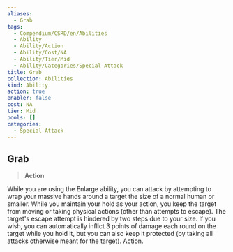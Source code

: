```yaml
---
aliases:
  - Grab
tags:
  - Compendium/CSRD/en/Abilities
  - Ability
  - Ability/Action
  - Ability/Cost/NA
  - Ability/Tier/Mid
  - Ability/Categories/Special-Attack
title: Grab
collection: Abilities
kind: Ability
action: true
enabler: false
cost: NA
tier: Mid
pools: []
categories:
  - Special-Attack
---
```

## Grab    
>**Action**  
    
While you are using the Enlarge ability, you can attack by attempting to wrap your massive hands around a target the size of a normal human or smaller. While you maintain your hold as your action, you keep the target from moving or taking physical actions (other than attempts to escape). The target's escape attempt is hindered by two steps due to your size. If you wish, you can automatically inflict 3 points of damage each round on the target while you hold it, but you can also keep it protected (by taking all attacks otherwise meant for the target). Action.